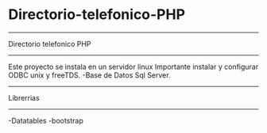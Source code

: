 # Directorio-telefonico-PHP
*************************
Directorio telefonico PHP
*************************
Este proyecto se instala en un servidor linux
Importante instalar y configurar ODBC unix y freeTDS.
-Base de Datos Sql Server.
***************************************************
Librerrias
***********
-Datatables
-bootstrap


